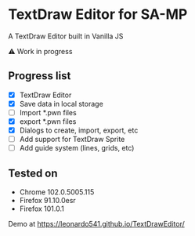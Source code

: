 # TextDraw Editor for SA-MP

A TextDraw Editor built in Vanilla JS

:warning: Work in progress

## Progress list

- [x] TextDraw Editor
- [x] Save data in local storage
- [ ] Import *.pwn files
- [x] export *.pwn files
- [x] Dialogs to create, import, export, etc
- [ ] Add support for TextDraw Sprite
- [ ] Add guide system (lines, grids, etc)

## Tested on

- Chrome 102.0.5005.115
- Firefox 91.10.0esr
- Firefox 101.0.1

Demo at https://leonardo541.github.io/TextDrawEditor/
